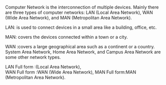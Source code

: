 Computer Network is the interconnection of multiple devices. Mainly there are three types of computer networks: LAN (Local Area Network),  WAN (Wide Area Network), and MAN (Metropolitan Area Network).

LAN: is used to connect devices in a small area like a building, office, etc.

MAN: covers the devices connected within a town or a city.

WAN  :covers a large geographical area such as a continent or a country. System Area Network, Home Area Network, and Campus Area Network are some other network types.

LAN Full form :(Local Area Network),  
WAN Full form :WAN (Wide Area Network),
MAN Full form:MAN (Metropolitan Area Network).